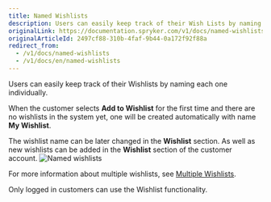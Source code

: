 ```yaml
---
title: Named Wishlists
description: Users can easily keep track of their Wish Lists by naming each one individually.
originalLink: https://documentation.spryker.com/v1/docs/named-wishlists
originalArticleId: 2497cf88-310b-4faf-9b44-0a172f92f88a
redirect_from:
  - /v1/docs/named-wishlists
  - /v1/docs/en/named-wishlists
---
```


Users can easily keep track of their Wishlists by naming each one individually.

When the customer selects **Add to Wishlist** for the first time and there are no wishlists in the system yet, one will be created automatically with name **My Wishlist**.

The wishlist name can be later changed in the **Wishlist** section. As well as new wishlists can be added in the **Wishlist** section of the customer account.
![Named wishlists](https://spryker.s3.eu-central-1.amazonaws.com/docs/Features/Wishlist/Named+Wishlist/named_wishlist.gif)

For more information about multiple wishlists, see [Multiple Wishlists](/docs/scos/dev/features/201811.0/wishlist/multiple-wishlists.html).

Only logged in customers can use the Wishlist functionality.
